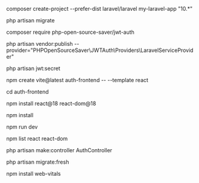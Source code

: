 composer create-project --prefer-dist laravel/laravel my-laravel-app "10.*"

php artisan migrate

composer require php-open-source-saver/jwt-auth

php artisan vendor:publish --provider="PHPOpenSourceSaver\JWTAuth\Providers\LaravelServiceProvider"

php artisan jwt:secret

npm create vite@latest auth-frontend -- --template react

cd auth-frontend

npm install react@18 react-dom@18

npm install

npm run dev

npm list react react-dom

php artisan make:controller AuthController

php artisan migrate:fresh

npm install web-vitals
